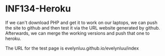 # INF134-Heroku

If we can't download PHP and get it to work on our laptops, we can push the site to github and then test it via the URL website generated by github. Afterwards, we can merge the working versions and push that one to heroku.

The URL for the test page is evelynluu.github.io/evelynluu/index